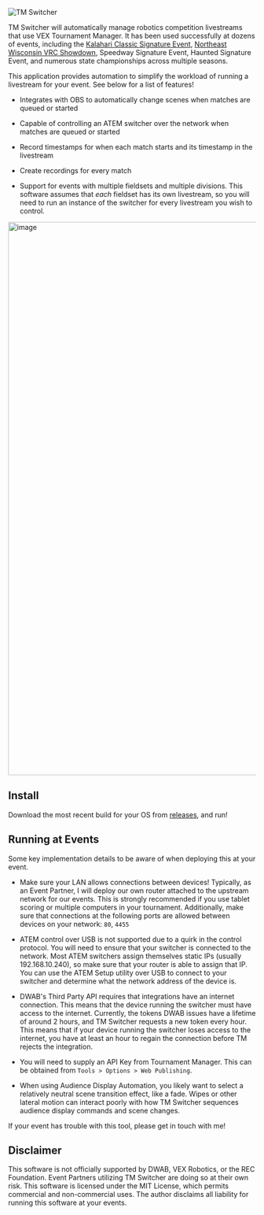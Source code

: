 ![TM Switcher](https://user-images.githubusercontent.com/8839926/194345784-558c3ab7-8e0b-4d5d-a789-0ef14376bb56.png)

TM Switcher will automatically manage robotics competition livestreams that use VEX Tournament Manager. It has been used successfully at dozens of events, including the [Kalahari Classic Signature Event](https://www.youtube.com/watch?v=Z_GiBfU6cU8), [Northeast Wisconsin VRC Showdown](https://www.youtube.com/watch?v=p9lWt9ZrTQw), Speedway Signature Event, Haunted Signature Event, and numerous state championships across multiple seasons.

This application provides automation to simplify the workload of running a livestream for your event. See below for a list of features!

- Integrates with OBS to automatically change scenes when matches are queued or started

- Capable of controlling an ATEM switcher over the network when matches are queued or started

- Record timestamps for when each match starts and its timestamp in the livestream

- Create recordings for every match

- Support for events with multiple fieldsets and multiple divisions. This software assumes that _each_ fieldset has its own livestream, so you will need to run an instance of the switcher for every livestream you wish to control.

<img width="1124" alt="image" src="https://github.com/brenapp/tm-switcher/assets/8839926/217ed739-fefb-4aa6-b24f-ace06457a8c7">

## Install

Download the most recent build for your OS from [releases](https://github.com/brenapp/tm-switcher/releases/), and run!

## Running at Events

Some key implementation details to be aware of when deploying this at your event.

- Make sure your LAN allows connections between devices! Typically, as an Event Partner, I will deploy our own router attached to the upstream network for our events. This is strongly recommended if you use tablet scoring or multiple computers in your tournament. Additionally, make sure that connections at the following ports are allowed between devices on your network: `80`, `4455`

- ATEM control over USB is not supported due to a quirk in the control protocol. You will need to ensure that your switcher is connected to the network. Most ATEM switchers assign themselves static IPs (usually 192.168.10.240), so make sure that your router is able to assign that IP. You can use the ATEM Setup utility over USB to connect to your switcher and determine what the network address of the device is.

- DWAB's Third Party API requires that integrations have an internet connection. This means that the
  device running the switcher must have access to the internet. Currently, the tokens DWAB issues
  have a lifetime of around 2 hours, and TM Switcher requests a new token every hour. This means
  that if your device running the switcher loses access to the internet, you have at least an hour
  to regain the connection before TM rejects the integration.

- You will need to supply an API Key from Tournament Manager. This can be obtained from `Tools > Options > Web Publishing`.

- When using Audience Display Automation, you likely want to select a relatively neutral scene transition effect, like a fade. Wipes or other lateral motion can interact poorly with how TM Switcher sequences audience display commands and scene changes. 

If your event has trouble with this tool, please get in touch with me!

## Disclaimer

This software is not officially supported by DWAB, VEX Robotics, or the REC Foundation. Event Partners utilizing TM Switcher are doing so at their own risk. This software is licensed under the MIT License, which permits commercial and non-commercial uses. The author disclaims all liability for running this software at your events.
